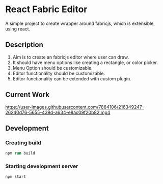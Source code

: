 # React Fabric Editor

A simple project to create wrapper around fabricjs, which is extensible, using react.

## Description

1. Aim is to create an fabricjs editor where user can draw.
2. It should have menu options like creating a rectangle, or color picker.
3. Menu Option should be customizable.
4. Editor functionality should be customizable.
5. Editor functionality can be extended with custom plugin.

## Current Work

https://user-images.githubusercontent.com/7884106/216349247-26240d76-5655-439d-a634-e8ac09f20b82.mp4

## Development

### Creating build

```ps
npm run build
```

### Starting development server

```ps
npm start
```
